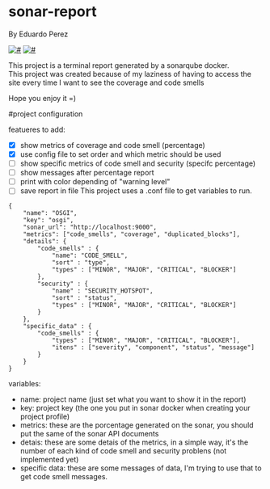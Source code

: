 # sonar-report
By Eduardo Perez

[![#](https://img.shields.io/badge/python-3.x-yellow.svg)](#)
[![#](https://img.shields.io/badge/docker-2.3.x-099cec.svg)](#)

This project is a terminal report generated by a sonarqube docker. <br>
This project was created because of my laziness of having to access the site every time I want to see the coverage and code smells

Hope you enjoy it =)

#project configuration

featueres to add:
- [X] show metrics of coverage and code smell (percentage)
- [x] use config file to set order and which metric should be used
- [ ] show specific metrics of code smell and security (specifc percentage)
- [ ] show messages after percentage report
- [ ] print with color depending of "warning level"
- [ ] save report in file
This project uses a .conf file to get variables to run.

````
{
    "name": "OSGI",
    "key": "osgi",
    "sonar_url": "http://localhost:9000",
    "metrics": ["code_smells", "coverage", "duplicated_blocks"], 
    "details": {
        "code_smells" : {
            "name": "CODE_SMELL",
            "sort" : "type",
            "types" : ["MINOR", "MAJOR", "CRITICAL", "BLOCKER"]
        },
        "security" : {
            "name" : "SECURITY_HOTSPOT",
            "sort" : "status",
            "types" : ["MINOR", "MAJOR", "CRITICAL", "BLOCKER"]
        }
    },
    "specific_data" : {
        "code_smells" : {
            "types" : ["MINOR", "MAJOR", "CRITICAL", "BLOCKER"],
            "itens" : ["severity", "component", "status", "message"]
        }
    }
}
````

variables:<br>
* name: project name (just set what you want to show it in the report)
* key: project key (the one you put in sonar docker when creating your project profile)
* metrics: these are the porcentage generated on the sonar, you should put the same of the sonar API documents
* detais: these are some detais of the metrics, in a simple way, it's the number of each kind of code smell and security problens (not implemented yet)
* specific data: these are some messages of  data, I'm trying to use that to get code smell messages.
